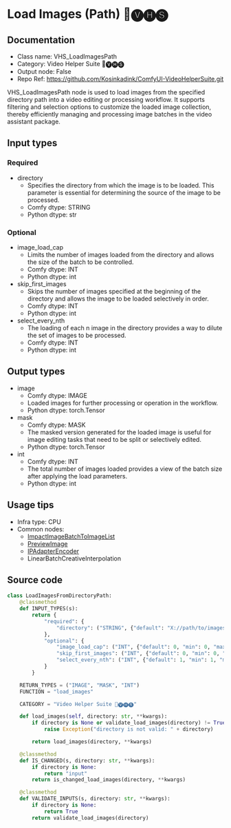 # Load Images (Path) 🎥🅥🅗🅢
## Documentation
- Class name: VHS_LoadImagesPath
- Category: Video Helper Suite 🎥🅥🅗🅢
- Output node: False
- Repo Ref: https://github.com/Kosinkadink/ComfyUI-VideoHelperSuite.git

VHS_LoadImagesPath node is used to load images from the specified directory path into a video editing or processing workflow. It supports filtering and selection options to customize the loaded image collection, thereby efficiently managing and processing image batches in the video assistant package.

## Input types
### Required
- directory
    - Specifies the directory from which the image is to be loaded. This parameter is essential for determining the source of the image to be processed.
    - Comfy dtype: STRING
    - Python dtype: str

### Optional
- image_load_cap
    - Limits the number of images loaded from the directory and allows the size of the batch to be controlled.
    - Comfy dtype: INT
    - Python dtype: int
- skip_first_images
    - Skips the number of images specified at the beginning of the directory and allows the image to be loaded selectively in order.
    - Comfy dtype: INT
    - Python dtype: int
- select_every_nth
    - The loading of each n image in the directory provides a way to dilute the set of images to be processed.
    - Comfy dtype: INT
    - Python dtype: int

## Output types
- image
    - Comfy dtype: IMAGE
    - Loaded images for further processing or operation in the workflow.
    - Python dtype: torch.Tensor
- mask
    - Comfy dtype: MASK
    - The masked version generated for the loaded image is useful for image editing tasks that need to be split or selectively edited.
    - Python dtype: torch.Tensor
- int
    - Comfy dtype: INT
    - The total number of images loaded provides a view of the batch size after applying the load parameters.
    - Python dtype: int

## Usage tips
- Infra type: CPU
- Common nodes:
    - [ImpactImageBatchToImageList](../../ComfyUI-Impact-Pack/Nodes/ImpactImageBatchToImageList.md)
    - [PreviewImage](../../Comfy/Nodes/PreviewImage.md)
    - [IPAdapterEncoder](../../ComfyUI_IPAdapter_plus/Nodes/IPAdapterEncoder.md)
    - LinearBatchCreativeInterpolation

## Source code
```python
class LoadImagesFromDirectoryPath:
    @classmethod
    def INPUT_TYPES(s):
        return {
            "required": {
                "directory": ("STRING", {"default": "X://path/to/images", "vhs_path_extensions": []}),
            },
            "optional": {
                "image_load_cap": ("INT", {"default": 0, "min": 0, "max": BIGMAX, "step": 1}),
                "skip_first_images": ("INT", {"default": 0, "min": 0, "max": BIGMAX, "step": 1}),
                "select_every_nth": ("INT", {"default": 1, "min": 1, "max": BIGMAX, "step": 1}),
            }
        }

    RETURN_TYPES = ("IMAGE", "MASK", "INT")
    FUNCTION = "load_images"

    CATEGORY = "Video Helper Suite 🎥🅥🅗🅢"

    def load_images(self, directory: str, **kwargs):
        if directory is None or validate_load_images(directory) != True:
            raise Exception("directory is not valid: " + directory)

        return load_images(directory, **kwargs)

    @classmethod
    def IS_CHANGED(s, directory: str, **kwargs):
        if directory is None:
            return "input"
        return is_changed_load_images(directory, **kwargs)

    @classmethod
    def VALIDATE_INPUTS(s, directory: str, **kwargs):
        if directory is None:
            return True
        return validate_load_images(directory)